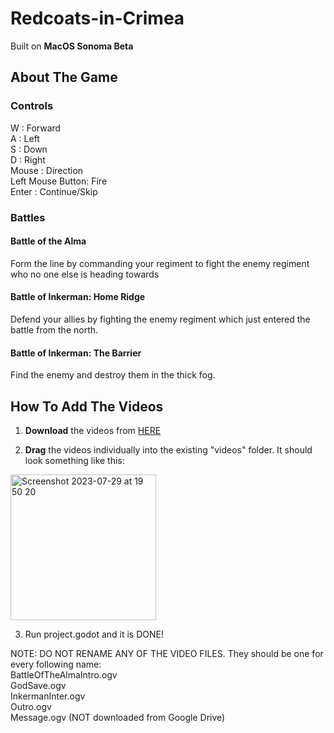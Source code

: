 # Redcoats-in-Crimea

Built on **MacOS Sonoma Beta**

## About The Game
### Controls
W : Forward  
A : Left  
S : Down  
D : Right  
Mouse : Direction  
Left Mouse Button: Fire  
Enter : Continue/Skip  

### Battles
#### Battle of the Alma
Form the line by commanding your regiment to fight the enemy regiment who no one else is heading towards

#### Battle of Inkerman: Home Ridge
Defend your allies by fighting the enemy regiment which just entered the battle from the north. 

#### Battle of Inkerman: The Barrier
Find the enemy and destroy them in the thick fog. 

## How To Add The Videos
1. **Download** the videos from [HERE](https://drive.google.com/drive/folders/1A-wKKjpPAYgLB5CDzJt6u42C_ve-d_My?usp=drive_link)

2. **Drag** the videos individually into the existing "videos" folder. It should look something like this:
 <img width="233" alt="Screenshot 2023-07-29 at 19 50 20" src="https://github.com/TheCodingRedcoat/Redcoats-in-Crimea/assets/90946276/4870dc79-0bb4-4371-950f-2065751a19c5">


3. Run project.godot and it is DONE!

NOTE: DO NOT RENAME ANY OF THE VIDEO FILES. They should be one for every following name:  
  BattleOfTheAlmaIntro.ogv  
  GodSave.ogv  
  InkermanInter.ogv  
  Outro.ogv  
  Message.ogv (NOT downloaded from Google Drive)
